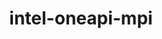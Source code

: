 ---
title: "intel-oneapi-mpi"
layout: cache
categories: [package, develop]
meta: {"compilers": ["intel-oneapi-compilers@2024.1.0", "intel-oneapi-compilers@2025.1.0", "intel-oneapi-compilers@2025.2.1", "none"], "num_specs": 11, "num_specs_by_stack": {"aws-pcluster-x86_64_v4": 2, "e4s-oneapi": 9, "root": 11}, "oss": ["amzn2", "ubuntu22.04", "ubuntu24.04"], "platforms": ["linux"], "stacks": ["aws-pcluster-x86_64_v4", "e4s-oneapi", "root"], "targets": ["x86_64_v3", "x86_64_v4"], "versions": ["2021.15.0", "2021.16.0", "2021.16.1"]}
spec_details: [{"compiler": "intel-oneapi-compilers@2025.1.0", "hash": "2cy4ygtops6yqsyn6xoicjpnutmiib7d", "os": "ubuntu22.04", "platform": "linux", "size": "-", "stacks": ["e4s-oneapi", "root"], "target": "x86_64_v3", "variants": ["build_system=generic", "~classic-names", "+envmods", "~external-libfabric", "~generic-names", "~ilp64"], "versions": ["2021.16.0"]}, {"compiler": "none", "hash": "4j3jn4clzu7rsj3z36zwaqsrrmriongb", "os": "ubuntu22.04", "platform": "linux", "size": "-", "stacks": ["e4s-oneapi", "root"], "target": "x86_64_v3", "variants": ["build_system=generic", "~classic-names", "+envmods", "~external-libfabric", "~generic-names", "~ilp64"], "versions": ["2021.16.0"]}, {"compiler": "intel-oneapi-compilers@2025.1.0", "hash": "7muoocpzgnc7qwvjaqvrwuyvnocmzk4b", "os": "ubuntu22.04", "platform": "linux", "size": "-", "stacks": ["e4s-oneapi", "root"], "target": "x86_64_v3", "variants": ["build_system=generic", "~classic-names", "+envmods", "~external-libfabric", "~generic-names", "~ilp64"], "versions": ["2021.16.0"]}, {"compiler": "intel-oneapi-compilers@2024.1.0", "hash": "bwbgbutgbhspaqu5p4kto4duvuywz236", "os": "amzn2", "platform": "linux", "size": "-", "stacks": ["aws-pcluster-x86_64_v4", "root"], "target": "x86_64_v4", "variants": ["build_system=generic", "~classic-names", "+envmods", "+external-libfabric", "+generic-names", "~ilp64"], "versions": ["2021.16.1"]}, {"compiler": "intel-oneapi-compilers@2025.1.0", "hash": "dhhkcjgdvyidcyh5defpaxscmpvrislb", "os": "ubuntu22.04", "platform": "linux", "size": "-", "stacks": ["e4s-oneapi", "root"], "target": "x86_64_v3", "variants": ["build_system=generic", "~classic-names", "+envmods", "~external-libfabric", "~generic-names", "~ilp64"], "versions": ["2021.16.0"]}, {"compiler": "none", "hash": "gbtldy7yov34qhtzqnblo5hc24szzbdr", "os": "ubuntu22.04", "platform": "linux", "size": "-", "stacks": ["e4s-oneapi", "root"], "target": "x86_64_v3", "variants": ["build_system=generic", "~classic-names", "+envmods", "~external-libfabric", "~generic-names", "~ilp64"], "versions": ["2021.15.0"]}, {"compiler": "intel-oneapi-compilers@2024.1.0", "hash": "i6qeyflcvm3ponsmksijnctqbz7efff2", "os": "amzn2", "platform": "linux", "size": "-", "stacks": ["aws-pcluster-x86_64_v4", "root"], "target": "x86_64_v3", "variants": ["build_system=generic", "~classic-names", "+envmods", "+external-libfabric", "+generic-names", "~ilp64"], "versions": ["2021.16.1"]}, {"compiler": "intel-oneapi-compilers@2025.2.1", "hash": "m3oougafxv5w2ipsvqyn66fp347mmci5", "os": "ubuntu24.04", "platform": "linux", "size": "-", "stacks": ["e4s-oneapi", "root"], "target": "x86_64_v3", "variants": ["build_system=generic", "~classic-names", "+envmods", "~external-libfabric", "~generic-names", "~ilp64"], "versions": ["2021.16.1"]}, {"compiler": "none", "hash": "rxkw6orlmj2gejgz7t6gp5h7v5fnnhqz", "os": "ubuntu22.04", "platform": "linux", "size": "-", "stacks": ["e4s-oneapi", "root"], "target": "x86_64_v3", "variants": ["build_system=generic", "~classic-names", "+envmods", "~external-libfabric", "~generic-names", "~ilp64"], "versions": ["2021.15.0"]}, {"compiler": "none", "hash": "tbsr5j5hgk6jx5wmhrmj2fm3cpgfums5", "os": "ubuntu22.04", "platform": "linux", "size": "-", "stacks": ["e4s-oneapi", "root"], "target": "x86_64_v3", "variants": ["build_system=generic", "~classic-names", "+envmods", "~external-libfabric", "~generic-names", "~ilp64"], "versions": ["2021.15.0"]}, {"compiler": "intel-oneapi-compilers@2025.1.0", "hash": "zcjytsj3llovomc5vxt5za26fbv6jdy3", "os": "ubuntu22.04", "platform": "linux", "size": "-", "stacks": ["e4s-oneapi", "root"], "target": "x86_64_v3", "variants": ["build_system=generic", "~classic-names", "+envmods", "~external-libfabric", "~generic-names", "~ilp64"], "versions": ["2021.16.1"]}]
---